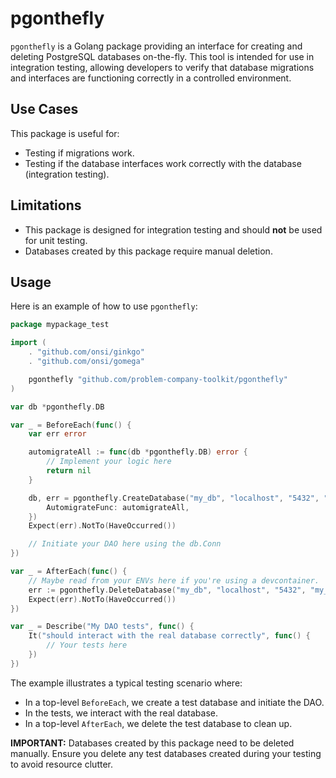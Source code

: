 # pgonthefly

`pgonthefly` is a Golang package providing an interface for creating and deleting PostgreSQL databases on-the-fly. This tool is intended for use in integration testing, allowing developers to verify that database migrations and interfaces are functioning correctly in a controlled environment.

## Use Cases

This package is useful for:

-   Testing if migrations work.
-   Testing if the database interfaces work correctly with the database (integration testing).

## Limitations

-   This package is designed for integration testing and should **not** be used for unit testing.
-   Databases created by this package require manual deletion.

## Usage

Here is an example of how to use `pgonthefly`:

```go
package mypackage_test

import (
	. "github.com/onsi/ginkgo"
	. "github.com/onsi/gomega"

	pgonthefly "github.com/problem-company-toolkit/pgonthefly"
)

var db *pgonthefly.DB

var _ = BeforeEach(func() {
	var err error

	automigrateAll := func(db *pgonthefly.DB) error {
		// Implement your logic here
		return nil
	}

	db, err = pgonthefly.CreateDatabase("my_db", "localhost", "5432", "my_user", "my_password", pgonthefly.DatabaseOptions{
		AutomigrateFunc: automigrateAll,
	})
	Expect(err).NotTo(HaveOccurred())

	// Initiate your DAO here using the db.Conn
})

var _ = AfterEach(func() {
	// Maybe read from your ENVs here if you're using a devcontainer.
	err := pgonthefly.DeleteDatabase("my_db", "localhost", "5432", "my_user", "my_password", db.Name)
	Expect(err).NotTo(HaveOccurred())
})

var _ = Describe("My DAO tests", func() {
	It("should interact with the real database correctly", func() {
		// Your tests here
	})
})
```

The example illustrates a typical testing scenario where:

-   In a top-level `BeforeEach`, we create a test database and initiate the DAO.
-   In the tests, we interact with the real database.
-   In a top-level `AfterEach`, we delete the test database to clean up.

**IMPORTANT:** Databases created by this package need to be deleted manually. Ensure you delete any test databases created during your testing to avoid resource clutter.
